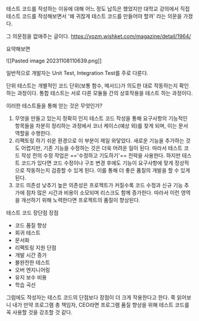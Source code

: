 
테스트 코드를 작성하는 이유에 대해 어느 정도 납득은 했었지만 대학교 강의에서 직접 테스트 코드를 작성해보면서 '왜 귀찮게 테스트 코드를 만들어야 할까' 라는 의문을 가졌다.

그 의문점을 없애주는 글이다.
https://yozm.wishket.com/magazine/detail/1964/

요약해보면 

![[Pasted image 20231108110639.png]]

일반적으로 개발자는 Unit Test, Integration Test를 주로 다룬다.

단위 테스트는 개별적인 코드 단위(보통 함수, 메서드)가 의도한 대로 작동하는지 확인하는 과정이다.
통합 테스트는 서로 다른 모듈들 간의 상호작용을 테스트 하는 과정이다.

이러한 테스트들을 통해 얻는 것은 무엇인가?
1. 무엇을 만들고 있는지 정확히 인지
	테스트 코드 작성을 통해 요구사항의 기능적인 항목들을 차분히 정리하는 과정에서 코너 케이스(예상 외)를 찾게 되며, 이는 문서 역할을 수행한다.
 2. 리팩토링 하기 쉬운 환경으로
	 이 부분이 제일 와닿았다. 새로운 기능을 추가하는 것도 어렵지만, 기존 기능을 수정하는 것은 더욱 어려운 일이 된다. 따라서 테스트 코드 작성 전의 수정 작업은 =='수정하고 기도하기'== 전략을 사용한다. 하지만 테스트 코드가 있다면 코드 수정이나 구조 변경 후에도 기능이 요구사항에 맞게 정상적으로 작동하는지 검증할 수 있게 된다. 이를 통해 더 좋은 품질의 개발을 할 수 있게 된다.
  3. 코드 의존성 낮추기
	높은 의존성은 프로젝트가 커질수록 코드 수정과 신규 기능 추가에 점차 많은 시간과 비용이 소모되며 리스크도 함께 증가한다. 따라서 이런 영역을 개선하기 위해 노력한다면 프로젝트의 품질이 향상된다.

테스트 코드 장단점
장점
- 코드 품질 향상
- 회귀 테스트
- 문서화
- 리펙토링 지원
단점
- 개발 시간 증가
- 불완전한 테스트
- 오버 엔지니어링
- 유지 보수 비용
- 학습 곡선

그럼에도 작성자는 테스트 코드의 단점보다 장점이 더 크게 작용한다고 한다. 쭉 읽어보니 내가 만약 프로그램 총 책임자, CEO라면 프로그램 품질 향상을 위해 테스트 코드를 꼭 사용할 것을 강조할 것 같다.